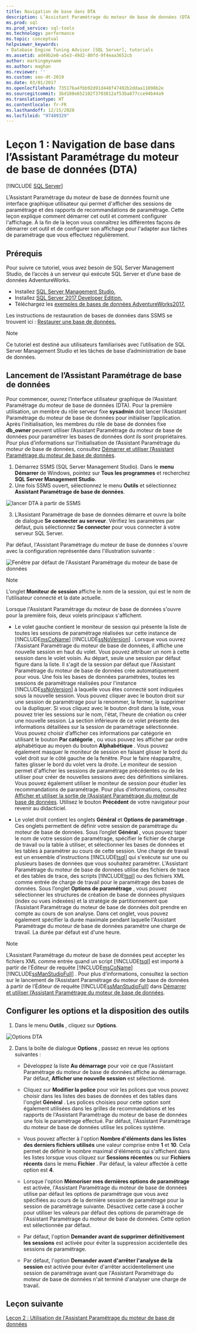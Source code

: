 ```yaml
---
title: Navigation de base dans DTA
description: L’Assistant Paramétrage du moteur de base de données (DTA) fournit une interface graphique utilisateur (GUI) qui permet d’afficher des sessions de paramétrage et des rapports de recommandations de paramétrage.
ms.prod: sql
ms.prod_service: sql-tools
ms.technology: performance
ms.topic: conceptual
helpviewer_keywords:
- Database Engine Tuning Advisor [SQL Server], tutorials
ms.assetid: ad49b2e0-a5e3-49d2-80fd-9f4eaa3652cb
author: markingmyname
ms.author: maghan
ms.reviewer: ''
ms.custom: seo-dt-2019
ms.date: 03/01/2017
ms.openlocfilehash: 735176a4fbb92d91d446f47492b2ddaa11098b2e
ms.sourcegitcommit: 3bd188e652102f3703812af53ba877cce94b44a9
ms.translationtype: HT
ms.contentlocale: fr-FR
ms.lasthandoff: 12/15/2020
ms.locfileid: "97489329"
---
```

# <a name="lesson-1-basic-navigation-in-database-engine-tuning-advisor-dta"></a>Leçon 1 : Navigation de base dans l’Assistant Paramétrage du moteur de base de données (DTA)

 [!INCLUDE [SQL Server](../../includes/applies-to-version/sqlserver.md)]

L'Assistant Paramétrage du moteur de base de données fournit une interface graphique utilisateur qui permet d'afficher des sessions de paramétrage et des rapports de recommandations de paramétrage. Cette leçon explique comment démarrer cet outil et comment configurer l'affichage. À la fin de la leçon vous connaîtrez les différentes façons de démarrer cet outil et de configurer son affichage pour l'adapter aux tâches de paramétrage que vous effectuez régulièrement.  

## <a name="prerequisites"></a>Prérequis 

Pour suivre ce tutoriel, vous avez besoin de SQL Server Management Studio, de l’accès à un serveur qui exécute SQL Server et d’une base de données AdventureWorks.

- Installez [SQL Server Management Studio.](../../ssms/download-sql-server-management-studio-ssms.md)
- Installez [SQL Server 2017 Developer Edition.](https://www.microsoft.com/sql-server/sql-server-downloads)
- Téléchargez les [exemples de bases de données AdventureWorks2017.](../../samples/adventureworks-install-configure.md)


Les instructions de restauration de bases de données dans SSMS se trouvent ici : [Restaurer une base de données.](../../relational-databases/backup-restore/restore-a-database-backup-using-ssms.md)

  >[!NOTE]
  > Ce tutoriel est destiné aux utilisateurs familiarisés avec l’utilisation de SQL Server Management Studio et les tâches de base d’administration de base de données. 
  

## <a name="launch-database-tuning-advisor"></a>Lancement de l’Assistant Paramétrage de base de données 
Pour commencer, ouvrez l’interface utilisateur graphique de l’Assistant Paramétrage du moteur de base de données (DTA). Pour la première utilisation, un membre du rôle serveur fixe **sysadmin** doit lancer l’Assistant Paramétrage du moteur de base de données pour initialiser l’application. Après l’initialisation, les membres du rôle de base de données fixe **db_owner** peuvent utiliser l’Assistant Paramétrage du moteur de base de données pour paramétrer les bases de données dont ils sont propriétaires. Pour plus d’informations sur l’initialisation de l’Assistant Paramétrage du moteur de base de données, consultez [Démarrer et utiliser l’Assistant Paramétrage du moteur de base de données](../../relational-databases/performance/start-and-use-the-database-engine-tuning-advisor.md).  
  
1. Démarrez SSMS (SQL Server Management Studio). Dans le **menu Démarrer** de Windows, pointez sur **Tous les programmes** et recherchez **SQL Server Management Studio**. 
2. Une fois SSMS ouvert, sélectionnez le menu **Outils** et sélectionnez **Assistant Paramétrage de base de données**. 

  ![lancer DTA à partir de SSMS](media/dta-tutorials/launch-dta.png)

3. L’Assistant Paramétrage de base de données démarre et ouvre la boîte de dialogue **Se connecter au serveur**. Vérifiez les paramètres par défaut, puis sélectionnez **Se connecter** pour vous connecter à votre serveur SQL Server.  
  
Par défaut, l'Assistant Paramétrage du moteur de base de données s'ouvre avec la configuration représentée dans l'illustration suivante :  
  
![Fenêtre par défaut de l'Assistant Paramétrage du moteur de base de données](media/dta-tutorials/dta-default-gui.png)
  
> [!NOTE]  
> L’onglet **Moniteur de session** affiche le nom de la session, qui est le nom de l’utilisateur connecté et la date actuelle. 
  
Lorsque l'Assistant Paramétrage du moteur de base de données s'ouvre pour la première fois, deux volets principaux s'affichent.  
  
-   Le volet gauche contient le moniteur de session qui présente la liste de toutes les sessions de paramétrage réalisées sur cette instance de [!INCLUDE[msCoName](../../includes/msconame-md.md)] [!INCLUDE[ssNoVersion](../../includes/ssnoversion-md.md)] . Lorsque vous ouvrez l'Assistant Paramétrage du moteur de base de données, il affiche une nouvelle session en haut du volet. Vous pouvez attribuer un nom à cette session dans le volet voisin. Au départ, seule une session par défaut figure dans la liste. Il s'agit de la session par défaut que l'Assistant Paramétrage du moteur de base de données crée automatiquement pour vous. Une fois les bases de données paramétrées, toutes les sessions de paramétrage réalisées pour l'instance [!INCLUDE[ssNoVersion](../../includes/ssnoversion-md.md)] à laquelle vous êtes connecté sont indiquées sous la nouvelle session. Vous pouvez cliquer avec le bouton droit sur une session de paramétrage pour la renommer, la fermer, la supprimer ou la dupliquer. Si vous cliquez avec le bouton droit dans la liste, vous pouvez trier les sessions sur le nom, l'état, l'heure de création ou créer une nouvelle session. La section inférieure de ce volet présente des informations détaillées sur la session de paramétrage sélectionnée. Vous pouvez choisir d’afficher ces informations par catégorie en utilisant le bouton **Par catégorie** , ou vous pouvez les afficher par ordre alphabétique au moyen du bouton **Alphabétique** . Vous pouvez également masquer le moniteur de session en faisant glisser le bord du volet droit sur le côté gauche de la fenêtre. Pour le faire réapparaître, faites glisser le bord du volet vers la droite. Le moniteur de session permet d'afficher les sessions de paramétrage précédentes ou de les utiliser pour créer de nouvelles sessions avec des définitions similaires. Vous pouvez également utiliser le moniteur de session pour étudier les recommandations de paramétrage. Pour plus d’informations, consultez [Afficher et utiliser la sortie de l’Assistant Paramétrage du moteur de base de données](../../relational-databases/performance/view-and-work-with-the-output-from-the-database-engine-tuning-advisor.md). Utilisez le bouton **Précédent** de votre navigateur pour revenir au didacticiel.  
  
-   Le volet droit contient les onglets **Général** et **Options de paramétrage** . Ces onglets permettent de définir votre session de paramétrage du moteur de base de données. Sous l’onglet **Général** , vous pouvez taper le nom de votre session de paramétrage, spécifier le fichier de charge de travail ou la table à utiliser, et sélectionner les bases de données et les tables à paramétrer au cours de cette session. Une charge de travail est un ensemble d'instructions [!INCLUDE[tsql](../../includes/tsql-md.md)] qui s'exécute sur une ou plusieurs bases de données que vous souhaitez paramétrer. L'Assistant Paramétrage du moteur de base de données utilise des fichiers de trace et des tables de trace, des scripts [!INCLUDE[tsql](../../includes/tsql-md.md)] ou des fichiers XML comme entrée de charge de travail pour le paramétrage des bases de données. Sous l’onglet **Options de paramétrage** , vous pouvez sélectionner les structures de création de base de données physiques (index ou vues indexées) et la stratégie de partitionnement que l’Assistant Paramétrage du moteur de base de données doit prendre en compte au cours de son analyse. Dans cet onglet, vous pouvez également spécifier la durée maximale pendant laquelle l'Assistant Paramétrage du moteur de base de données paramètre une charge de travail. La durée par défaut est d'une heure.  
  
> [!NOTE]
> L’Assistant Paramétrage du moteur de base de données peut accepter les fichiers XML comme entrée quand un script [!INCLUDE[tsql](../../includes/tsql-md.md)] est importé à partir de l’Éditeur de requête [!INCLUDE[msCoName](../../includes/msconame-md.md)][!INCLUDE[ssManStudioFull](../../includes/ssmanstudiofull-md.md)] . Pour plus d’informations, consultez la section sur le lancement de l’Assistant Paramétrage du moteur de base de données à partir de l’Éditeur de requête [!INCLUDE[ssManStudioFull](../../includes/ssmanstudiofull-md.md)] dans [Démarrer et utiliser l’Assistant Paramétrage du moteur de base de données](../../relational-databases/performance/start-and-use-the-database-engine-tuning-advisor.md).  
  
## <a name="configure-tool-options-and-layout"></a>Configurer les options et la disposition des outils 

1.  Dans le menu **Outils** , cliquez sur **Options**.  

   ![Options DTA](media/dta-tutorials/dta-settings.png) 
  
2.  Dans la boîte de dialogue **Options** , passez en revue les options suivantes :  
  
    -   Développez la liste **Au démarrage** pour voir ce que l'Assistant Paramétrage du moteur de base de données affiche au démarrage. Par défaut, **Afficher une nouvelle session** est sélectionné.  
  
    -   Cliquez sur **Modifier la police** pour voir les polices que vous pouvez choisir dans les listes des bases de données et des tables dans l'onglet **Général** . Les polices choisies pour cette option sont également utilisées dans les grilles de recommandations et les rapports de l'Assistant Paramétrage du moteur de base de données une fois le paramétrage effectué. Par défaut, l'Assistant Paramétrage du moteur de base de données utilise les polices système.  
  
    -   Vous pouvez affecter à l'option **Nombre d'éléments dans les listes des derniers fichiers utilisés** une valeur comprise entre **1** et **10**. Cela permet de définir le nombre maximal d'éléments qui s'affichent dans les listes lorsque vous cliquez sur **Sessions récentes** ou sur **Fichiers récents** dans le menu **Fichier** . Par défaut, la valeur affectée à cette option est **4**.  
  
    -   Lorsque l'option **Mémoriser mes dernières options de paramétrage** est activée, l'Assistant Paramétrage du moteur de base de données utilise par défaut les options de paramétrage que vous avez spécifiées au cours de la dernière session de paramétrage pour la session de paramétrage suivante. Désactivez cette case à cocher pour utiliser les valeurs par défaut des options de paramétrage de l'Assistant Paramétrage du moteur de base de données. Cette option est sélectionnée par défaut.  
  
    -   Par défaut, l'option **Demander avant de supprimer définitivement les sessions** est activée pour éviter la suppression accidentelle des sessions de paramétrage.  
  
    -   Par défaut, l'option **Demander avant d'arrêter l'analyse de la session** est activée pour éviter d'arrêter accidentellement une session de paramétrage avant que l'Assistant Paramétrage du moteur de base de données n'ait terminé d'analyser une charge de travail.  
  
## <a name="next-lesson"></a>Leçon suivante  
[Leçon 2 : Utilisation de l'Assistant Paramétrage du moteur de base de données](../../tools/dta/lesson-2-using-database-engine-tuning-advisor.md)  
  
  
